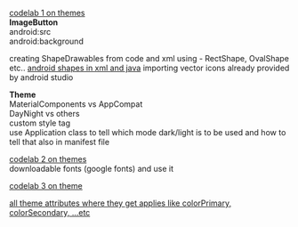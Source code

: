 [codelab 1 on themes](https://developer.android.com/codelabs/android-training-drawables-styles-and-themes#0)  
**ImageButton**  
android:src  
android:background   

creating ShapeDrawables from code and xml using - RectShape, OvalShape etc..
[android shapes in xml and java](https://medium.com/android-news/android-shape-drawables-tutorial-17fbece6fef5)
importing vector icons already provided by android studio  

**Theme**  
MaterialComponents vs AppCompat  
DayNight vs others  
custom style tag  
use Application class to tell which mode dark/light is to be used and how to tell that also in manifest file   


[codelab 2 on themes](https://developer.android.com/codelabs/kotlin-android-training-styles-and-themes#0)  
downloadable fonts (google fonts) and use it  

[codelab 3 on theme](https://developer.android.com/codelabs/basic-android-kotlin-training-change-app-theme#0)  

[all theme attributes where they get applies like colorPrimary, colorSecondary, ...etc](https://material.io/design/material-theming/implementing-your-theme.html#color)  


